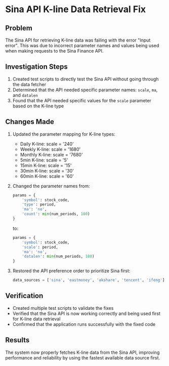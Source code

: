 # Sina API K-line Data Retrieval Fix

## Problem
The Sina API for retrieving K-line data was failing with the error "Input error". This was due to incorrect parameter names and values being used when making requests to the Sina Finance API.

## Investigation Steps
1. Created test scripts to directly test the Sina API without going through the data fetcher
2. Determined that the API needed specific parameter names: `scale`, `ma`, and `datalen`
3. Found that the API needed specific values for the `scale` parameter based on the K-line type

## Changes Made
1. Updated the parameter mapping for K-line types:
   - Daily K-line: scale = '240'
   - Weekly K-line: scale = '1680'
   - Monthly K-line: scale = '7680'
   - 5min K-line: scale = '5'
   - 15min K-line: scale = '15'
   - 30min K-line: scale = '30'
   - 60min K-line: scale = '60'

2. Changed the parameter names from:
   ```python
   params = {
       'symbol': stock_code,
       'type': period,
       'ma': 'no',
       'count': min(num_periods, 180)
   }
   ```
   to:
   ```python
   params = {
       'symbol': stock_code,
       'scale': period,
       'ma': 'no',
       'datalen': min(num_periods, 180)
   }
   ```

3. Restored the API preference order to prioritize Sina first:
   ```python
   data_sources = ['sina', 'eastmoney', 'akshare', 'tencent', 'ifeng']
   ```

## Verification
- Created multiple test scripts to validate the fixes
- Verified that the Sina API is now working correctly and being used first for K-line data retrieval
- Confirmed that the application runs successfully with the fixed code

## Results
The system now properly fetches K-line data from the Sina API, improving performance and reliability by using the fastest available data source first. 